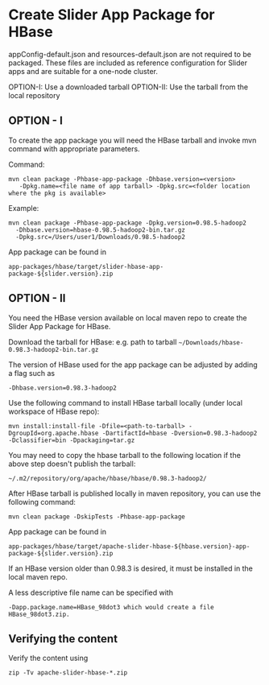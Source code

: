 <!---
   Licensed to the Apache Software Foundation (ASF) under one or more
   contributor license agreements.  See the NOTICE file distributed with
   this work for additional information regarding copyright ownership.
   The ASF licenses this file to You under the Apache License, Version 2.0
   (the "License"); you may not use this file except in compliance with
   the License.  You may obtain a copy of the License at

       http://www.apache.org/licenses/LICENSE-2.0

   Unless required by applicable law or agreed to in writing, software
   distributed under the License is distributed on an "AS IS" BASIS,
   WITHOUT WARRANTIES OR CONDITIONS OF ANY KIND, either express or implied.
   See the License for the specific language governing permissions and
   limitations under the License.
-->

# Create Slider App Package for HBase

appConfig-default.json and resources-default.json are not required to be packaged.
These files are included as reference configuration for Slider apps and are suitable
for a one-node cluster.

OPTION-I: Use a downloaded tarball
OPTION-II: Use the tarball from the local repository

## OPTION - I 

To create the app package you will need the HBase tarball and invoke mvn command
with appropriate parameters.

Command:

    mvn clean package -Phbase-app-package -Dhbase.version=<version>
       -Dpkg.name=<file name of app tarball> -Dpkg.src=<folder location where the pkg is available>

Example:

    mvn clean package -Phbase-app-package -Dpkg.version=0.98.5-hadoop2
      -Dhbase.version=hbase-0.98.5-hadoop2-bin.tar.gz
      -Dpkg.src=/Users/user1/Downloads/0.98.5-hadoop2

App package can be found in

    app-packages/hbase/target/slider-hbase-app-package-${slider.version}.zip

## OPTION - II 

You need the HBase version available on local maven repo to create the Slider App Package for HBase.

Download the tarball for HBase:
  e.g. path to tarball `~/Downloads/hbase-0.98.3-hadoop2-bin.tar.gz`

The version of HBase used for the app package can be adjusted by adding a
flag such as

    -Dhbase.version=0.98.3-hadoop2

Use the following command to install HBase tarball locally (under local workspace of HBase repo):

    mvn install:install-file -Dfile=<path-to-tarball> -DgroupId=org.apache.hbase -DartifactId=hbase -Dversion=0.98.3-hadoop2 -Dclassifier=bin -Dpackaging=tar.gz

You may need to copy the hbase tarball to the following location if the above step doesn't publish the tarball:

    ~/.m2/repository/org/apache/hbase/hbase/0.98.3-hadoop2/

After HBase tarball is published locally in maven repository, you can use the following command:

    mvn clean package -DskipTests -Phbase-app-package

App package can be found in

    app-packages/hbase/target/apache-slider-hbase-${hbase.version}-app-package-${slider.version}.zip

If an HBase version older than 0.98.3 is desired, it must be installed in the local maven repo.

A less descriptive file name can be specified with

    -Dapp.package.name=HBase_98dot3 which would create a file HBase_98dot3.zip.

## Verifying the content 

Verify the content using

    zip -Tv apache-slider-hbase-*.zip
